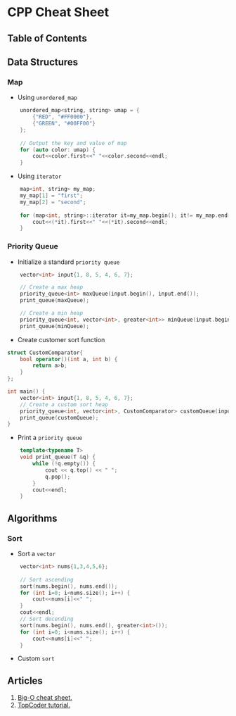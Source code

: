 # CPP Cheat Sheet


## Table of Contents

## Data Structures

### Map

- Using `unordered_map`

```cpp
	unordered_map<string, string> umap = {
		{"RED", "#FF0000"},
		{"GREEN", "#00FF00"}
	};
	
	// Output the key and value of map
	for (auto color: umap) {
		cout<<color.first<<" "<<color.second<<endl;
	}
```
- Using `iterator`
```cpp
	map<int, string> my_map;
    my_map[1] = "first";
    my_map[2] = "second";
    
    for (map<int, string>::iterator it=my_map.begin(); it!= my_map.end(); it++) {
        cout<<(*it).first<<" "<<(*it).second<<endl;
    }
```

### Priority Queue
- Initialize a standard `priority queue`
```cpp
    vector<int> input{1, 8, 5, 4, 6, 7};

    // Create a max heap
    priority_queue<int> maxQueue(input.begin(), input.end());
    print_queue(maxQueue);

    // Create a min heap
    priority_queue<int, vector<int>, greater<int>> minQueue(input.begin(), input.end());
    print_queue(minQueue);
```
- Create customer sort function
```cpp
struct CustomComparator{
    bool operator()(int a, int b) {
        return a>b;
    }
};

int main() {
    vector<int> input{1, 8, 5, 4, 6, 7};
    // Create a custom sort heap
    priority_queue<int, vector<int>, CustomComparator> customQueue(input.begin(), input.end());
    print_queue(customQueue);
}
```

- Print a `priority queue`
```cpp
    template<typename T>
    void print_queue(T &q) {
        while (!q.empty()) {
            cout << q.top() << " ";
            q.pop();
        }
        cout<<endl;
    }
```

## Algorithms

### Sort
- Sort a `vector`
```cpp
    vector<int> nums{1,3,4,5,6};
    
    // Sort ascending
    sort(nums.begin(), nums.end());
    for (int i=0; i<nums.size(); i++) {
        cout<<nums[i]<<" ";
    }
    cout<<endl;
    // Sort decending
    sort(nums.begin(), nums.end(), greater<int>());
    for (int i=0; i<nums.size(); i++) {
        cout<<nums[i]<<" ";
    }
```

- Custom `sort`

## Articles

1. [Big-O cheat sheet.](http://bigocheatsheet.com/)
2. [TopCoder tutorial.](https://www.topcoder.com/community/competitive-programming/tutorials/)

